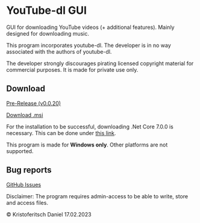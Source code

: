 # YouTube-dl GUI
GUI for downloading YouTube videos (+ additional features). Mainly designed for downloading music.

This program incorporates youtube-dl. The developer is in no way associated with the authors of youtube-dl.

The developer strongly discourages pirating licensed copyright material for commercial purposes. It is made for private use only.

## Download
[Pre-Release (v0.0.20)](https://github.com/hudriwudi/youtube-dl-GUI/releases/tag/v0.0.20)

[Download .msi](https://github.com/hudriwudi/youtube-dl-GUI/releases/download/v0.0.20/yt-dl-GUI-setup.msi)

For the installation to be successful, downloading .Net Core 7.0.0 is necessary. This can be done under [this link](https://dotnet.microsoft.com/en-us/download/dotnet/thank-you/runtime-desktop-7.0.0-windows-x64-installer?cid=getdotnetcore).

This program is made for **Windows only**. Other platforms are not supported.

## Bug reports
[GitHub Issues](https://github.com/hudriwudi/youtube-dl-GUI/issues/new)

Disclaimer: The program requires admin-access to be able to write, store and access files.

© Kristoferitsch Daniel
17.02.2023
